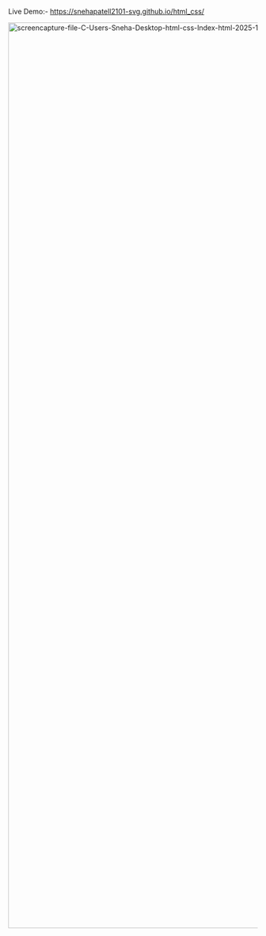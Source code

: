 Live Demo:- https://snehapatell2101-svg.github.io/html_css/

<img width="1921" height="1830" alt="screencapture-file-C-Users-Sneha-Desktop-html-css-Index-html-2025-10-25-09_35_09" src="https://github.com/user-attachments/assets/239b253e-b4e3-4cc1-943f-5ae956834fe5" />
